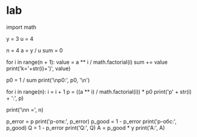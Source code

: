 # lab
import math

y = 3
u = 4

n = 4
a = y / u
sum = 0

for i in range(n + 1):
  value = a ** i / math.factorial(i)
  sum += value
  print('k='+str(i)+')', value)

p0 = 1 / sum
print('\np0:', p0, '\n')

for i in range(n):
  i = i + 1
  p = ((a ** i) / math.factorial(i)) * p0
  print('p' + str(i) + ':', p)
  
print('\nn =', n)
  
p_error = p
print('p-отк:', p_error)
p_good = 1 - p_error
print('p-обс:', p_good)
Q = 1 - p_error
print('Q:', Q)
A = p_good * y
print('A:', A)
